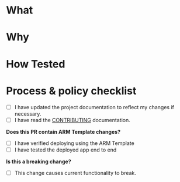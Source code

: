 # What

<!--- Describe your changes. -->

# Why

<!--- What problem does this change solve? -->
<!--- Provide a link if you are addressing an open issue. -->

# How Tested

<!--- How did you test your change. What tests have you added. -->

# Process & policy checklist

<!--- Review the list and check the boxes that apply. -->

- [ ] I have updated the project documentation to reflect my changes if necessary.
- [ ] I have read the [CONTRIBUTING](CONTRIBUTING.md) documentation.

**Does this PR contain ARM Template changes?**
<!--- If the PR has ARM Template changes check the boxes that apply. -->

- [ ] I have verified deploying using the ARM Template
- [ ] I have tested the deployed app end to end

**Is this a breaking change?**

- [ ] This change causes current functionality to break.
<!--- If yes, describe the impact. -->
